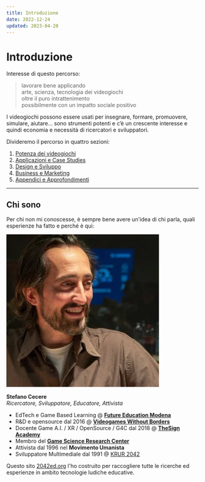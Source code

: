 ```yaml
---
title: Introduzione
date: 2022-12-24
updated: 2023-04-20
---
```


# Introduzione

Interesse di questo percorso:

> lavorare bene applicando  
> arte, scienza, tecnologia dei videogiochi  
> oltre il puro intrattenimento  
> possibilmente con un impatto sociale positivo

I videogiochi possono essere usati per insegnare, formare, promuovere, simulare, aiutare... sono strumenti potenti e c’è un crescente interesse e quindi economia e necessità di ricercatori e sviluppatori.

Divideremo il percorso in quattro sezioni:

1. [Potenza dei videogiochi](10_videogiochi.md)
2. [Applicazioni e Case Studies](20_case-study.md)
3. [Design e Sviluppo](30_design.md)
4. [Business e Marketing](40_biz-marketing.md)
5. [Appendici e Approfondimenti](90_appendici.md)

---

## Chi sono
Per chi non mi conoscesse, è sempre bene avere un'idea di chi parla, quali esperienze ha fatto e perché è qui:

![Stefano Cecere](../../../assets/img/stefano/stefanocecere.webp)

**Stefano Cecere**  
_Ricercatore, Sviluppatore, Educatore, Attivista_

- EdTech e Game Based Learning @ **[Future Education Modena](https://fem.digital)**
- R&D e opensource dal 2016 @ **[Videogames Without Borders](https://vgwb.org)**
- Docente Game A.I. / XR / OpenSource / G4C dal 2018 @ **[TheSign Academy](https://thesign.academy)**
- Membro del **[Game Science Research Center](https://gamescience.imtlucca.it)**
- Attivista dal 1996 nel **Movimento Umanista**
- Sviluppatore Multimediale dal 1991 @ [KRUR 2042](https://cecere.xyz) 

Questo sito [2042ed.org](https://2042.ed) l'ho costruito per raccogliere tutte le ricerche ed esperienze in ambito tecnologie ludiche educative.
